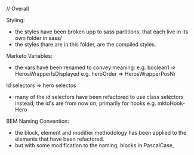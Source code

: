 // Overall

Styling:
- the styles have been broken upp to sass partitions, that each live in its own folder in sass/
- the styles thare are in this folder, are the compiled styles.

Marketo Variables:
- the vars have been renamed to convey meaning: 
e.g. boolean1 => HerosWrapperIsDisplayed
e.g. heroOrder => HerosWrapperPosNr

Id selectors => hero selectos
- many of the id selectors have been refactored to use class selectors instead,
the id's are from now on, primarily for hooks e.g. mktoHook-Hero

BEM Naming Convention:
- the block, element and modifier methodology has been applied to the elements that have been refactored.
- but with some modification to the naming; blocks in PascalCase, 



